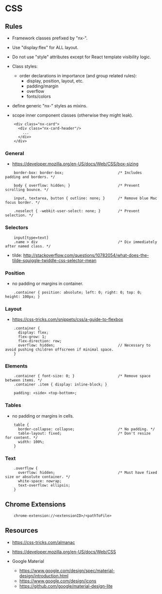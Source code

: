 # CSS

## Rules

- Framework classes prefixed by "nx-".

- Use "display:flex" for ALL layout.

- Do not use "style" attributes except for React template visibility logic.

- Class styles:
    - order declarations in importance (and group related rules):
        - display, position, layout, etc.
        - padding/margin
        - overflow
        - fonts/colors

- define generic "nx-" styles as mixins.

- scope inner component classes (otherwise they might leak).

~~~~
    <div class="nx-card">
      <div class="nx-card-header"/>
        ...
      </div>
    </div>
~~~~


### General

- https://developer.mozilla.org/en-US/docs/Web/CSS/box-sizing

~~~~
    border-box: border-box;                         /* Includes padding and borders. */

    body { overflow: hidden; }                      /* Prevent scrolling bounce. */

    input, textarea, button { outline: none; }      /* Remove blue Mac focus border. */
    
    .noselect { -webkit-user-select: none; }        /* Prevent selection. */
~~~~


### Selectors

~~~~
    input[type=text]
    .name > div                                     /* Div immediately after named class. */
~~~~

- tilde: http://stackoverflow.com/questions/10782054/what-does-the-tilde-squiggle-twiddle-css-selector-mean


### Position

- no padding or margins in container.

~~~~
    .container { position: absolute; left: 0; right: 0; top: 0; height: 100px; }
~~~~


### Layout

- https://css-tricks.com/snippets/css/a-guide-to-flexbox

~~~~
    .container {
      display: flex;
      flex-grow: 1;
      flex-direction: row;
      overflow: hidden;                             // Necessary to avoid pushing children offscreen if minimal space.
    }
~~~~


### Elements

~~~~
    .container { font-size: 0; }                    /* Remove space between items. */
    .container .item { display: inline-block; }

    padding: <side> <top-bottom>;
~~~~
    
    
### Tables

- no padding or margins in cells.

~~~~
    table {
      border-collapse: collapse;                    /* No padding. */
      table-layout: fixed;                          /* Don't resize for content. */
      width: 100%;
    }
~~~~
    
    
### Text

~~~~
    .overflow {
      overflow: hidden;                             /* Must have fixed size or absolute container. */
      white-space: nowrap;
      text-overflow: ellipsis;
    }
~~~~

    
## Chrome Extensions

~~~~
    chrome-extension://<extensionID>/<pathToFile>
~~~~


## Resources

- https://css-tricks.com/almanac
- https://developer.mozilla.org/en-US/docs/Web/CSS

- Google Material
    - https://www.google.com/design/spec/material-design/introduction.html
    - https://www.google.com/design/icons
    - https://github.com/google/material-design-lite

